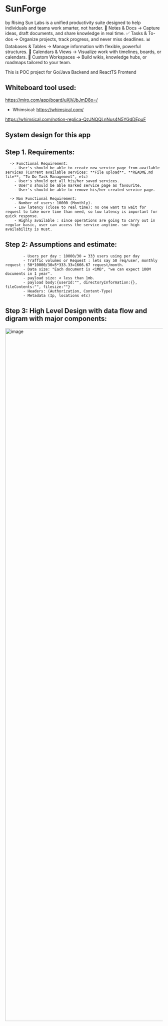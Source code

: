 # SunForge 
by Rising Sun Labs is a unified productivity suite designed to help individuals and teams work smarter, not harder.
📝 Notes & Docs → Capture ideas, draft documents, and share knowledge in real time.
✅ Tasks & To-dos → Organize projects, track progress, and never miss deadlines.
📊 Databases & Tables → Manage information with flexible, powerful structures.
📅 Calendars & Views → Visualize work with timelines, boards, or calendars.
🧩 Custom Workspaces → Build wikis, knowledge hubs, or roadmaps tailored to your team.

This is POC project for Go/Java Backend and ReactTS Frontend


## Whiteboard tool used:
https://miro.com/app/board/uXjVJbJmD8o=/
- Whimsical:
https://whimsical.com/

https://whimsical.com/notion-replica-QzJNQQLnNus4N5YGdDEpuF


## System design for this app
## Step 1. Requirements:
      -> Functional Requirement:
        - User's should be able to create new service page from available services (Current available services: **File upload**, **README.md file**, "To Do Task Management", etc)
        - User's should get all his/her saved services.
        - User's should be able marked service page as favourite.
        - User's should be able to remove his/her created service page.

      -> Non Functional Requirement: 
        - Number of users: 10000 (Monthly).
        - Low latency (close to real time): no one want to wait for request to take more time than need, so low latency is important for quick response. 
        - Highly available : since operations are going to carry out in regular basic, user can access the service anytime. sor high availability is must.
        
            
## Step 2: Assumptions and estimate:
            - Users per day : 10000/30 = 333 users using per day 
            - Traffic volumes or Request : lets say 50 req/user, monthly request : 50*10000/30=5*333.33=1666.67 request/month.
            - Data size: "Each document is <1MB", "we can expect 100M documents in 1 year".
            - payload size: < less than 1mb.
            - payload body:{userId:"", directoryInformation:{}, fileContents:"", filesize:""}
            - Headers: (Authorization, Content-Type)
            - Metadata (Ip, locations etc)

## Step 3: High Level Design with data flow and digram with major components:

<img width="3420" height="2214" alt="image" src="https://github.com/user-attachments/assets/ecf5defe-c3aa-4347-bca5-e2feaf9b3d63" />






